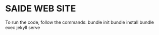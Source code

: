 # SAIDE WEB SITE

To run the code, follow the commands:
bundle init
bundle install
bundle exec jekyll serve
